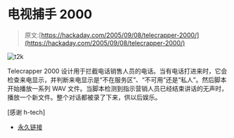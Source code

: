 # 电视捕手 2000

> 原文:[https://hackaday.com/2005/09/08/telecrapper-2000/](https://hackaday.com/2005/09/08/telecrapper-2000/)

![t2k](../Images/e5ebf62cda9b820e677934f33bf5fc38.png)

Telecrapper 2000 设计用于拦截电话销售人员的电话。当有电话打进来时，它会检查来电显示，并判断来电显示是“不在服务区”、“不可用”还是“私人”。然后脚本开始播放一系列 WAV 文件。当脚本检测到指示营销人员已经结束讲话的无声时，播放一个新文件。整个对话都被录了下来，供以后娱乐。

[感谢 h-tech]

*   [永久链接](http://www.pagerealm.com/tc2k/)